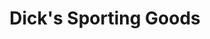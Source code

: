 ---
title: "Dick's Sporting Goods"
url: /huntsville/dicks-sporting-goods-carl-t-jones-drive-southeast/
shop: Sport
---